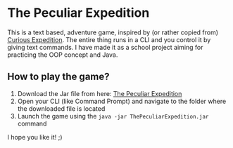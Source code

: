 # The Peculiar Expedition

This is a text based, adventure game, inspired by (or rather copied from) [Curious Expedition](https://store.steampowered.com/app/358130/Curious_Expedition/).
The entire thing runs in a CLI and you control it by giving text commands.
I have made it as a school project aiming for practicing the OOP concept and Java.

## How to play the game?

1. Download the Jar file from here: [The Peculiar Expedition](jar/ThePeculiarExpedition.jar)
2. Open your CLI (like Command Prompt) and navigate to the folder where the downloaded file is located
3. Launch the game using the `java -jar ThePeculiarExpedition.jar` command

I hope you like it! ;)
